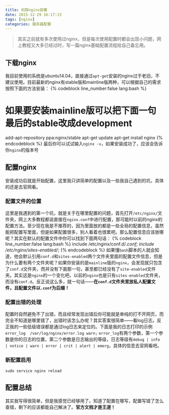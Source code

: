 ```yaml
---
title: 初探nginx部署
date: 2015-12-29 16:17:13
tags: [nginx]
categories: 服务器配置
---
```


> 其实之前就有多次使用过nginx，但是每次使用配置时都会出现小问题，网上教程又大多已经过时，写一篇nginx基础配置流程给自己备忘用。

## 下载nginx
我目前使用的系统是ubuntu14.04，直接通过`apt-get`安装的nginx过于老旧，不建议使用。目前最新的nginx有stable版和mainline版两种，可以根据自己的需求按照下面的方法安装：
{% codeblock line_number:false lang:bash %}
# 如果要安装mainline版可以把下面一句最后的stable改成development
add-apt-repository ppa:nginx/stable
apt-get update
apt-get install nginx
{% endcodeblock %}
最后你可以试试输入`nginx -v`，如果安装成功了，应该会告诉你`nginx`的版本号

## 配置nginx
安装成功后就是开始配置，这里我只讲简单的配置以及一些我自己遇到的坑，具体的还是去官网看。

### 配置文件的位置
这里是我遇到的第一个坑，就是关于在哪里配置的问题，首先打开`/etc/nginx/`文件夹，网上大多教程都说直接在`nginx.conf`中进行配置，那可能时以前的nginx的配置方法。至少现在我是不推荐的，因为里面放的都是一些全局的配置信息，虽然能把配置写里面，但是如果配置很多，别人看着也很累吧。那么配置信息应该放哪呢？其实在默认的配置文件中你可以找到下面两句话：
{% codeblock line_number:false lang:bash %}
include /etc/nginx/conf.d/*.conf;
include /etc/nginx/sites-enabled/*;
{% endcodeblock %}
如果懂`bash`脚本的人就会知道，他会默认引用`conf.d`和`sites-enabled`两个文件夹里面的配置文件信息，但是为什么要有两个文件夹呢？如果你安装的是`mainline`版的`nginx`，会发现就只包含了`conf.d`文件夹，而并没有下面那一句，甚至都已经没有了`site-enabled`文件夹。其实这是`nginx`的一个变化吧，以前的`nginx`也是只有`sites-enabled`文件夹，而没有`conf.d`。反正说这么多，就一句话——**在`conf.d`文件夹里放私人配置文件，且配置文件以`.conf`为后缀！**

### 配置出错的处理
配置时自然避免不了出错，而且经常发现出错后你可能就是单纯的打不开网页，而完全不知道是哪里错了，出错时该怎么办呢？其实答案很简单——看log日志。反正我的一些低级错误都是通过log日志来定位的。下面是我的日志打印的示例
`error_log  /var/log/nginx/error.log warn;`
`error_log`有两个参数，第一个参数是你的日志的位置，第二个参数是日志输出的等级，日志等级有`debug | info | notice | warn | error | crit | alert | emerg`，具体的信息去官网看吧。

### 新配置启用
`sudo service nginx reload`

## 配置总结
其实我写得很简单，但是我感觉已经够用了。知道了配置在哪写，配置写错了怎么查错，剩下的应该都能自己解决了。**官方文档才是王道！**

